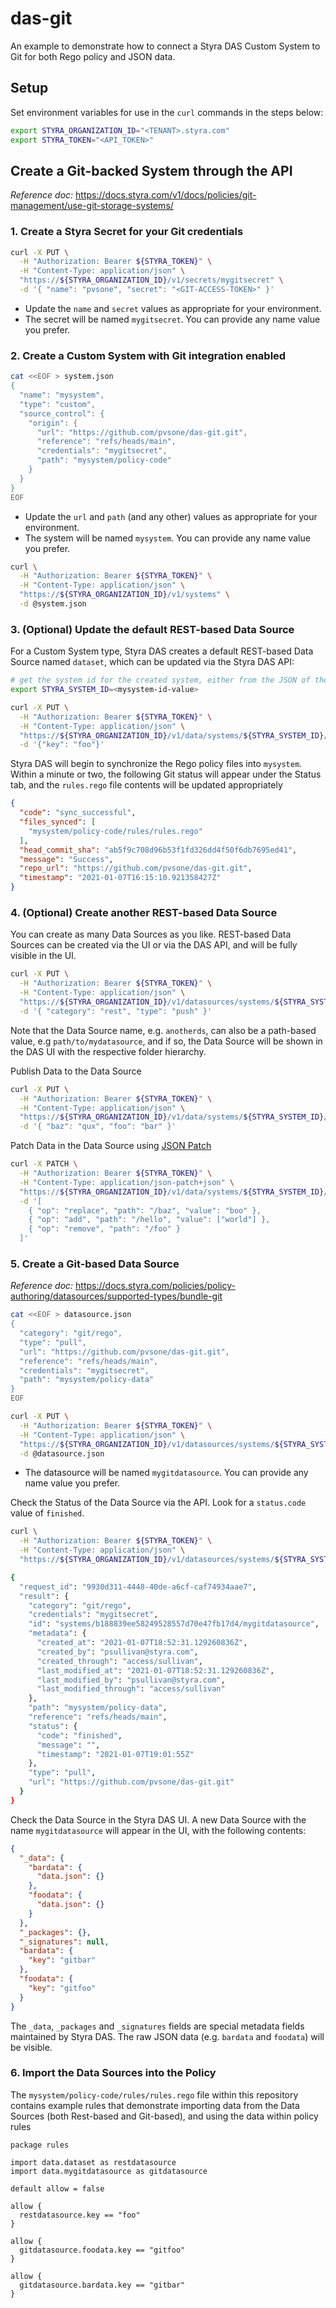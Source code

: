 # das-git

An example to demonstrate how to connect a Styra DAS Custom System to Git for both Rego policy and JSON data.

## Setup
Set environment variables for use in the `curl` commands in the steps below:
```bash
export STYRA_ORGANIZATION_ID="<TENANT>.styra.com"
export STYRA_TOKEN="<API_TOKEN>"
```

## Create a Git-backed System through the API

_Reference doc:_ https://docs.styra.com/v1/docs/policies/git-management/use-git-storage-systems/

### 1. Create a Styra Secret for your Git credentials
```bash
curl -X PUT \
  -H "Authorization: Bearer ${STYRA_TOKEN}" \
  -H "Content-Type: application/json" \
  "https://${STYRA_ORGANIZATION_ID}/v1/secrets/mygitsecret" \
  -d '{ "name": "pvsone", "secret": "<GIT-ACCESS-TOKEN>" }'
```
* Update the `name` and `secret` values as appropriate for your environment.
* The secret will be named `mygitsecret`.  You can provide any name value you prefer.

### 2. Create a Custom System with Git integration enabled
```bash
cat <<EOF > system.json
{
  "name": "mysystem",
  "type": "custom",
  "source_control": {
    "origin": {
      "url": "https://github.com/pvsone/das-git.git",
      "reference": "refs/heads/main",
      "credentials": "mygitsecret",
      "path": "mysystem/policy-code"
    }
  }
}
EOF
```
* Update the `url` and `path` (and any other) values as appropriate for your environment.
* The system will be named `mysystem`.  You can provide any name value you prefer.

```bash
curl \
  -H "Authorization: Bearer ${STYRA_TOKEN}" \
  -H "Content-Type: application/json" \
  "https://${STYRA_ORGANIZATION_ID}/v1/systems" \
  -d @system.json
```

### 3. (Optional) Update the default REST-based Data Source
For a Custom System type, Styra DAS creates a default REST-based Data Source named `dataset`, which can be updated via the Styra DAS API:
```bash
# get the system id for the created system, either from the JSON of the system create command, or from the DAS UI.
export STYRA_SYSTEM_ID=<mysystem-id-value>

curl -X PUT \
  -H "Authorization: Bearer ${STYRA_TOKEN}" \
  -H "Content-Type: application/json" \
  "https://${STYRA_ORGANIZATION_ID}/v1/data/systems/${STYRA_SYSTEM_ID}/dataset" \
  -d '{"key": "foo"}'
```

Styra DAS will begin to synchronize the Rego policy files into `mysystem`.  Within a minute or two, the following Git status will appear under the Status tab, and the `rules.rego` file contents will be updated appropriately
```json
{
  "code": "sync_successful",
  "files_synced": [
    "mysystem/policy-code/rules/rules.rego"
  ],
  "head_commit_sha": "ab5f9c708d96b53f1fd326dd4f50f6db7695ed41",
  "message": "Success",
  "repo_url": "https://github.com/pvsone/das-git.git",
  "timestamp": "2021-01-07T16:15:10.921358427Z"
}
```

### 4. (Optional) Create another REST-based Data Source
You can create as many Data Sources as you like.  REST-based Data Sources can be created via the UI or via the DAS API, and will be fully visible in the UI.
```bash
curl -X PUT \
  -H "Authorization: Bearer ${STYRA_TOKEN}" \
  -H "Content-Type: application/json" \
  "https://${STYRA_ORGANIZATION_ID}/v1/datasources/systems/${STYRA_SYSTEM_ID}/anotherds" \
  -d '{ "category": "rest", "type": "push" }'
```

Note that the Data Source name, e.g. `anotherds`, can also be a path-based value, e.g `path/to/mydatasource`, and if so, the Data Source will be shown in the DAS UI with the respective folder hierarchy.

Publish Data to the Data Source
```bash
curl -X PUT \
  -H "Authorization: Bearer ${STYRA_TOKEN}" \
  -H "Content-Type: application/json" \
  "https://${STYRA_ORGANIZATION_ID}/v1/data/systems/${STYRA_SYSTEM_ID}/anotherds" \
  -d '{ "baz": "qux", "foo": "bar" }'
```

Patch Data in the Data Source using [JSON Patch](http://jsonpatch.com)
```bash
curl -X PATCH \
  -H "Authorization: Bearer ${STYRA_TOKEN}" \
  -H "Content-Type: application/json-patch+json" \
  "https://${STYRA_ORGANIZATION_ID}/v1/data/systems/${STYRA_SYSTEM_ID}/anotherds" \
  -d '[
    { "op": "replace", "path": "/baz", "value": "boo" },
    { "op": "add", "path": "/hello", "value": ["world"] },
    { "op": "remove", "path": "/foo" }
  ]'
```

### 5. Create a Git-based Data Source

_Reference doc:_ https://docs.styra.com/policies/policy-authoring/datasources/supported-types/bundle-git

```bash
cat <<EOF > datasource.json
{
  "category": "git/rego",
  "type": "pull",
  "url": "https://github.com/pvsone/das-git.git",
  "reference": "refs/heads/main",
  "credentials": "mygitsecret",
  "path": "mysystem/policy-data"
}
EOF

curl -X PUT \
  -H "Authorization: Bearer ${STYRA_TOKEN}" \
  -H "Content-Type: application/json" \
  "https://${STYRA_ORGANIZATION_ID}/v1/datasources/systems/${STYRA_SYSTEM_ID}/mygitdatasource" \
  -d @datasource.json
```
* The datasource will be named `mygitdatasource`.  You can provide any name value you prefer.

Check the Status of the Data Source via the API.  Look for a `status.code` value of `finished`.
```bash
curl \
  -H "Authorization: Bearer ${STYRA_TOKEN}" \
  -H "Content-Type: application/json" \
  "https://${STYRA_ORGANIZATION_ID}/v1/datasources/systems/${STYRA_SYSTEM_ID}/mygitdatasource" | jq .

{
  "request_id": "9930d311-4448-40de-a6cf-caf74934aae7",
  "result": {
    "category": "git/rego",
    "credentials": "mygitsecret",
    "id": "systems/b188839ee58249528557d70e47fb17d4/mygitdatasource",
    "metadata": {
      "created_at": "2021-01-07T18:52:31.129260836Z",
      "created_by": "psullivan@styra.com",
      "created_through": "access/sullivan",
      "last_modified_at": "2021-01-07T18:52:31.129260836Z",
      "last_modified_by": "psullivan@styra.com",
      "last_modified_through": "access/sullivan"
    },
    "path": "mysystem/policy-data",
    "reference": "refs/heads/main",
    "status": {
      "code": "finished",
      "message": "",
      "timestamp": "2021-01-07T19:01:55Z"
    },
    "type": "pull",
    "url": "https://github.com/pvsone/das-git.git"
  }
}
```

Check the Data Source in the Styra DAS UI.  A new Data Source with the name `mygitdatasource` will appear in the UI, with the following contents:
```json
{
  "_data": {
    "bardata": {
      "data.json": {}
    },
    "foodata": {
      "data.json": {}
    }
  },
  "_packages": {},
  "_signatures": null,
  "bardata": {
    "key": "gitbar"
  },
  "foodata": {
    "key": "gitfoo"
  }
}
```

The `_data`, `_packages` and `_signatures` fields are special metadata fields maintained by Styra DAS.  The raw JSON data (e.g. `bardata` and `foodata`) will be visible.

### 6. Import the Data Sources into the Policy
The `mysystem/policy-code/rules/rules.rego` file within this repository contains example rules that demonstrate importing data from the Data Sources (both Rest-based and Git-based), and using the data within policy rules
```rego
package rules

import data.dataset as restdatasource
import data.mygitdatasource as gitdatasource

default allow = false

allow {
  restdatasource.key == "foo"
}

allow {
  gitdatasource.foodata.key == "gitfoo"
}

allow {
  gitdatasource.bardata.key == "gitbar"
}
```
